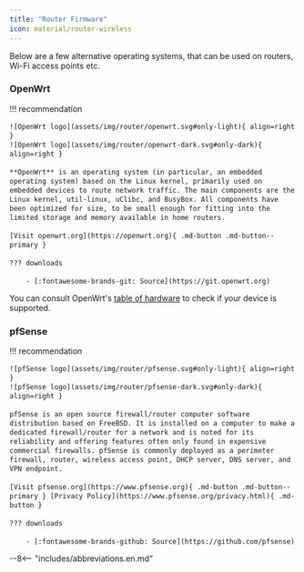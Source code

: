 ```yaml
---
title: "Router Firmware"
icon: material/router-wireless
---
```

Below are a few alternative operating systems, that can be used on routers, Wi-Fi access points etc.

### OpenWrt

!!! recommendation

    ![OpenWrt logo](assets/img/router/openwrt.svg#only-light){ align=right }
    ![OpenWrt logo](assets/img/router/openwrt-dark.svg#only-dark){ align=right }

    **OpenWrt** is an operating system (in particular, an embedded operating system) based on the Linux kernel, primarily used on embedded devices to route network traffic. The main components are the Linux kernel, util-linux, uClibc, and BusyBox. All components have been optimized for size, to be small enough for fitting into the limited storage and memory available in home routers.

    [Visit openwrt.org](https://openwrt.org){ .md-button .md-button--primary }

    ??? downloads

        - [:fontawesome-brands-git: Source](https://git.openwrt.org)

You can consult OpenWrt's [table of hardware](https://openwrt.org/toh/start) to check if your device is supported.

### pfSense

!!! recommendation

    ![pfSense logo](assets/img/router/pfsense.svg#only-light){ align=right }
    ![pfSense logo](assets/img/router/pfsense-dark.svg#only-dark){ align=right }

    pfSense is an open source firewall/router computer software distribution based on FreeBSD. It is installed on a computer to make a dedicated firewall/router for a network and is noted for its reliability and offering features often only found in expensive commercial firewalls. pfSense is commonly deployed as a perimeter firewall, router, wireless access point, DHCP server, DNS server, and VPN endpoint.

    [Visit pfsense.org](https://www.pfsense.org){ .md-button .md-button--primary } [Privacy Policy](https://www.pfsense.org/privacy.html){ .md-button }

    ??? downloads

        - [:fontawesome-brands-github: Source](https://github.com/pfsense)

--8<-- "includes/abbreviations.en.md"
